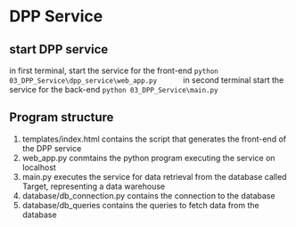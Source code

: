# DPP Service

## start DPP service

in first terminal, start the service for the front-end
``python 03_DPP_Service\dpp_service\web_app.py     
``
in second terminal start the service for the back-end
``
python 03_DPP_Service\main.py
``


## Program structure
1. templates/index.html contains the script that generates the front-end of the DPP service
2. web_app.py conmtains the python program executing the service on localhost
3. main.py executes the service for data retrieval from the database called Target, representing a data warehouse
4. database/db_connection.py contains the connection to the database
5. database/db_queries contains the queries to fetch data from the database